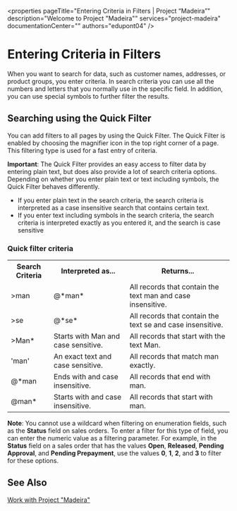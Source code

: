 <properties
	pageTitle="Entering Criteria in Filters | Project “Madeira”"
        description="Welcome to Project "Madeira""
        services="project-madeira"
        documentationCenter=""
        authors="edupont04"
/>
<tags
    ms.service="project-madeira"
    ms.topic="article"
    ms.author="edupont04" />

# Entering Criteria in Filters
When you want to search for data, such as customer names, addresses, or product groups, you enter criteria. In search criteria you can use all the numbers and letters that you normally use in the specific field. In addition, you can use special symbols to further filter the results.

## Searching using the Quick Filter
You can add filters to all pages by using the Quick Filter. The Quick Filter is enabled by choosing the magnifier icon in the top right corner of a page. This filtering type is used for a fast entry of criteria.

**Important**: The Quick Filter provides an easy access to filter data by entering plain text, but does also provide a lot of search criteria options. Depending on whether you enter plain text or text including symbols, the Quick Filter behaves differently.  
- If you enter plain text in the search criteria, the search criteria is interpreted as a case insensitive search that contains certain text.  
- If you enter text including symbols in the search criteria, the search criteria is interpreted exactly as you entered it, and the search is case sensitive

### Quick filter criteria
<!-- html syntax because symbols conflict with MarkDown syntax -->
<TABLE>
  <TR>
    <TH>Search Criteria</TH>
    <TH>Interpreted as...</TH>
    <TH>Returns...</TH>
  </TR>
  <TR>
    <TD>>man</TD>
    <TD>@*man*</TD>
    <TD>All records that contain the text man and case insensitive.</TD>
  </TR>
  <TR>
    <TD>>se</TD>
    <TD>@*se*</TD>
    <TD>All records that contain the text se and case insensitive.</TD>
  </TR>
  <TR>
    <TD>>Man*</TD>
    <TD>Starts with Man and case sensitive.</TD>
    <TD>All records that start with the text Man.</TD>
  </TR>
  <TR>
    <TD>'man'</TD>
    <TD>An exact text and case sensitive.</TD>
    <TD>All records that match man exactly.</TD>
  </TR>
  <TR>
    <TD>@*man</TD>
    <TD>Ends with and case insensitive.</TD>
    <TD>All records that end with man.</TD>
  </TR>
  <TR>
    <TD>@man*</TD>
    <TD>Starts with and case insensitive.</TD>
    <TD>All records that start with man.</TD>
  </TR>
</TABLE>

**Note**: You cannot use a wildcard when filtering on enumeration fields, such as the **Status** field on sales orders. To enter a filter for this type of field, you can enter the numeric value as a filtering parameter. For example, in the **Status** field on a sales order that has the values **Open**, **Released**, **Pending Approval**, and **Pending Prepayment**, use the values **0**, **1**, **2**, and **3** to filter for these options.  

## See Also
[Work with Project "Madeira"](ui-work-product.md)
